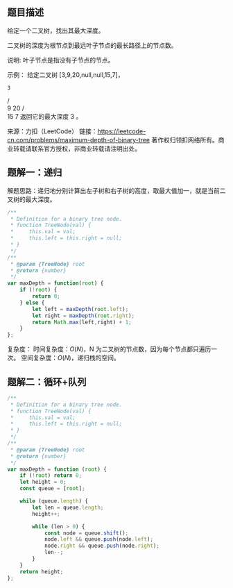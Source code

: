## 题目描述

给定一个二叉树，找出其最大深度。

二叉树的深度为根节点到最远叶子节点的最长路径上的节点数。

说明: 叶子节点是指没有子节点的节点。

示例：
给定二叉树 [3,9,20,null,null,15,7]，

    3
   / \
  9  20
    /  \
   15   7
返回它的最大深度 3 。



来源：力扣（LeetCode）
链接：https://leetcode-cn.com/problems/maximum-depth-of-binary-tree
著作权归领扣网络所有。商业转载请联系官方授权，非商业转载请注明出处。

## 题解一：递归

解题思路：递归地分别计算出左子树和右子树的高度，取最大值加一，就是当前二叉树的最大深度。

```js
/**
 * Definition for a binary tree node.
 * function TreeNode(val) {
 *     this.val = val;
 *     this.left = this.right = null;
 * }
 */
/**
 * @param {TreeNode} root
 * @return {number}
 */
var maxDepth = function(root) {
    if (!root) {
        return 0;
    } else {
        let left = maxDepth(root.left);
        let right = maxDepth(root.right);
        return Math.max(left,right) + 1;
    }
};
```

复杂度：
时间复杂度：$O(N)$，N 为二叉树的节点数，因为每个节点都只遍历一次。
空间复杂度：$O(N)$，递归栈的空间。

## 题解二：循环+队列

```js
/**
 * Definition for a binary tree node.
 * function TreeNode(val) {
 *     this.val = val;
 *     this.left = this.right = null;
 * }
 */
/**
 * @param {TreeNode} root
 * @return {number}
 */
var maxDepth = function (root) {
    if (!root) return 0;
    let height = 0;
    const queue = [root];

    while (queue.length) {
        let len = queue.length;
        height++;

        while (len > 0) {
            const node = queue.shift();
            node.left && queue.push(node.left);
            node.right && queue.push(node.right);
            len--;
        }
    }
    return height;
};
```